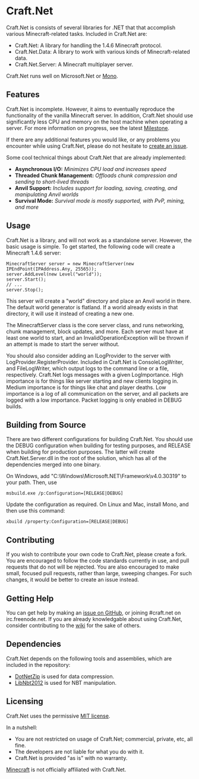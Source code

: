 # Craft.Net

Craft.Net is consists of several libraries for .NET that that accomplish various
Minecraft-related tasks. Included in Craft.Net are:

* Craft.Net: A library for handling the 1.4.6 Minecraft protocol.
* Craft.Net.Data: A library to work with various kinds of Minecraft-related data.
* Craft.Net.Server: A Minecraft multiplayer server.

Craft.Net runs well on Microsoft.Net or [Mono](https://github.com/mono/mono).

## Features

Craft.Net is incomplete. However, it aims to eventually reproduce the functionality of the
vanilla Minecraft server. In addition, Craft.Net should use significantly less CPU and
memory on the host machine when operating a server. For more information on progress, see
the latest [Milestone](https://github.com/SirCmpwn/Craft.Net/issues/milestones).

If there are any additional features you would like, or any problems you encounter while
using Craft.Net, please do not hesitate to
[create an issue](https://github.com/SirCmpwn/Craft.Net/issues).

Some cool technical things about Craft.Net that are already implemented:

* **Asynchronous I/O:** *Minimizes CPU load and increases speed*
* **Threaded Chunk Management:** *Offloads chunk compression and sending to short-lived threads*
* **Anvil Support:** *Includes support for loading, saving, creating, and manipulating Anvil worlds*
* **Survival Mode:** *Survival mode is mostly supported, with PvP, mining, and more*

## Usage

Craft.Net is a library, and will not work as a standalone server. However, the basic usage
is simple. To get started, the following code will create a Minecraft 1.4.6 server:

    MinecraftServer server = new MinecraftServer(new IPEndPoint(IPAddress.Any, 25565));
    server.AddLevel(new Level("world"));
    server.Start();
    // ...
    server.Stop();

This server will create a "world" directory and place an Anvil world in there. The default world
generator is flatland. If a world already exists in that directory, it will use it instead of
creating a new one.

The MinecraftServer class is the core server class, and runs networking, chunk management,
block updates, and more. Each server must have at least one world to start, and an
InvalidOperationException will be thrown if an attempt is made to start the server without.

You should also consider adding an ILogProvider to the server with LogProvider.RegisterProvider.
Included in Craft.Net is ConsoleLogWriter, and FileLogWriter, which output logs to the command
line or a file, respectively. Craft.Net logs messages with a given LogImportance. High importance
is for things like server starting and new clients logging in. Medium importance is for things
like chat and player deaths. Low importance is a log of all communication on the server, and
all packets are logged with a low importance. Packet logging is only enabled in DEBUG builds.

## Building from Source

There are two different configurations for building Craft.Net. You should use the DEBUG
configuration when building for testing purposes, and RELEASE when building for production
purposes. The latter will create Craft.Net.Server.dll in the root of the solution, which
has all of the dependencies merged into one binary.

On Windows, add "C:\Windows\Microsoft.NET\Framework\v4.0.30319" to your path. Then, use

    msbuild.exe /p:Configuration=[RELEASE|DEBUG]

Update the configuration as required. On Linux and Mac, install Mono, and then use this
command:

    xbuild /property:Configuration=[RELEASE|DEBUG]

## Contributing

If you wish to contribute your own code to Craft.Net, please create a fork. You are
encouraged to follow the code standards currently in use, and pull requests that do not will
be rejected. You are also encouraged to make small, focused pull requests, rather than large,
sweeping changes. For such changes, it would be better to create an issue instead.

## Getting Help

You can get help by making an [issue on GitHub](https://github.com/SirCmpwn/Craft.Net/issues),
or joining #craft.net on irc.freenode.net.  If you are already knowledgable about using
Craft.Net, consider contributing to the [wiki](https://github.com/SirCmpwn/Craft.Net/wiki) for
the sake of others.

## Dependencies

Craft.Net depends on the following tools and assemblies, which are included in the repository:

* [DotNetZip](http://dotnetzip.codeplex.com/) is used for data compression.
* [LibNbt2012](https://github.com/fragmer/LibNbt2012) is used for NBT manipulation.

## Licensing

Craft.Net uses the permissive [MIT license](http://www.opensource.org/licenses/mit-license.php/).

In a nutshell:

* You are not restricted on usage of Craft.Net; commercial, private, etc, all fine.
* The developers are not liable for what you do with it.
* Craft.Net is provided "as is" with no warranty.

[Minecraft](http://minecraft.net) is not officially affiliated with Craft.Net.
